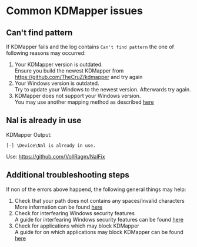# Common KDMapper issues

## Can't find pattern
If KDMapper fails and the log contains `Can't find pattern` the one of following reasons may occurred:
1. Your KDMapper version is outdated.  
   Ensure you build the newest KDMapper from https://github.com/TheCruZ/kdmapper and try again
2. Your Windows version is outdated.  
   Try to update your Windows to the newest version. Afterwards try again.
4. KDMapper does not support your Windows version.  
   You may use another mapping method as described [here](../../getting-started/driver#methods)

## Nal is already in use
KDMapper Output:
```
[-] \Device\Nal is already in use.
```
Use: https://github.com/VollRagm/NalFix

## Additional troubleshooting steps
If non of the errors above happend, the following general things may help:
1. Check that your path does not contains any spaces/invalid characters  
   More information can be found [here](./path_invalid_characters)
2. Check for interfearing Windows security features  
   A guide for interfearing Windows security features can be found [here](./windows_security_features)
3. Check for applications which may block KDMapper  
   A guide for on which applications may block KDMapper can be found [here](./driver_blocking_applications)